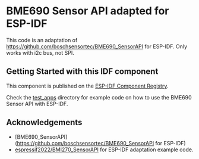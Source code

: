 # BME690 Sensor API adapted for ESP-IDF
This code is an adaptation of https://github.com/boschsensortec/BME690_SensorAPI for ESP-IDF.
Only works with i2c bus, not SPI.

## Getting Started with this IDF component
This component is published on the [ESP-IDF Component Registry](https://components.espressif.com/components/francisduvivier/bme690_sensorapi_espidf).

Check the [test_apps](./test_apps) directory for example code on how to use the BME690 Sensor API with ESP-IDF.

## Acknowledgements
- [BME690_SensorAPI](https://github.com/boschsensortec/BME690_SensorAPI for ESP-IDF)
- [espressif2022/BMI270_SensorAPI](https://github.com/espressif2022/BMI270_SensorAPI) for ESP-IDF adaptation example code.